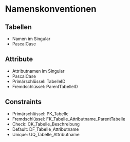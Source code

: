 # Namenskonventionen

## Tabellen

- Namen im Singular
- PascalCase

## Attribute

- Attributnamen im Singular
- PascalCase
- Primärschlüssel: TabelleID
- Fremdschlüssel: ParentTabelleID

## Constraints

- Primärschlüssel: PK_Tabelle
- Fremdschlüssel: FK_Tabelle_Attributname_ParentTabelle
- Check: CK_Tabelle_Beschreibung
- Default: DF_Tabelle_Attributname
- Unique: UQ_Tabelle_Attributname